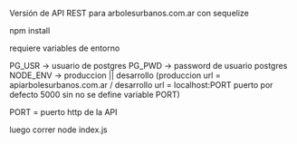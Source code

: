 Versión de API REST para arbolesurbanos.com.ar con sequelize

npm install

requiere variables de entorno

PG_USR -> usuario de postgres
PG_PWD -> password de usuario postgres
NODE_ENV -> produccion || desarrollo (produccion url = apiarbolesurbanos.com.ar / desarrollo url = localhost:PORT puerto por defecto 5000 sin no se define variable PORT)

PORT = puerto http de la API

luego correr node index.js
